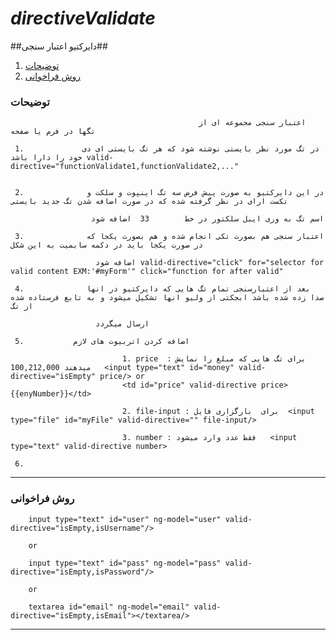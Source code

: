 # *directiveValidate* #

##دایرکتیو اعتبار سنجی##

1. [توضیحات](#1)
2. [روش فراخوانی](#2)

### <a name="1"></a> توضیحات ###

                                              اعتبار سنجی مجموعه ای از تگها در فرم یا صفحه
                                               
     1.             در تگ مورد نظر بایستی نوشته شود که هر تگ بایستی ای دی خود را دارا باشد valid-directive="functionValidate1,functionValidate2,..."
     
                        
     2.              در این دایرکتیو به صورت پیش فرض سه تگ اینپوت و سلکت و تکست ارای در نظر گرفته شده که در صورت اضافه شدن تگ جدید بایستی 

                      اسم تگ به وری ایبل سلکتور در خط        33  اضافه شود
                                                 
     3.              اعتبار سنجی هم بصورت تکی انجام شده و هم بصورت یکجا که در صورت یکجا باید در دکمه سابمیت به این شکل 
                                                      
                       اضافه شود valid-directive="click" for="selector for valid content EXM:'#myForm'" click="function for after valid"
                                     
     4.              بعد از اعتبارسنجی تمام تگ هایی که دایرکتیو در انها صدا زده شده باشد ابجکتی از ولیو انها تشکیل میشود و به تابع فرستاده شده از تگ 
                                          
                       ارسال میگردد 
                        
     5.           اضافه کردن اتربیوت های لازم
                             
                             1. price  : برای تگ هایی که مبلغ را نمایش میدهند 100,212,000   <input type="text" id="money" valid-directive="isEmpty" price/> or 
                             <td id="price" valid-directive price>{{enyNumber}}</td>
                             
                             2. file-input : برای  بارگزاری فایل  <input type="file" id="myFile" valid-directive="" file-input/>
                             
                             3. number : فقط عدد وارد میشود   <input type="text" valid-directive number>
                             
     6.                                   

----------

### <a name="2"></a> روش فراخوانی ###

        input type="text" id="user" ng-model="user" valid-directive="isEmpty,isUsername"/>   
           
        or
        
        input type="text" id="pass" ng-model="pass" valid-directive="isEmpty,isPassword"/>   
           
        or
        
        textarea id="email" ng-model="email" valid-directive="isEmpty,isEmail"></textarea/>
        
----------

